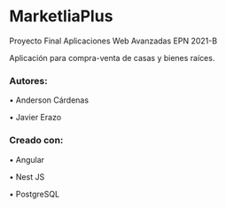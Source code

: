 # MarketliaPlus

Proyecto Final Aplicaciones Web Avanzadas EPN 2021-B

Aplicación para compra-venta de casas y bienes raíces. 

### Autores: 

• Anderson Cárdenas

• Javier Erazo

### Creado con:

• Angular

• Nest JS

• PostgreSQL
